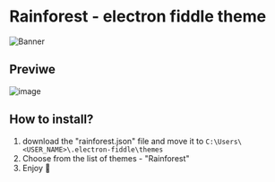 # Rainforest - electron fiddle theme

![Banner](https://media.discordapp.net/attachments/736633764930912257/1008609797937053778/unknown.png)

## Previwe
![image](https://user-images.githubusercontent.com/66295121/228499631-c38e2c3a-54f0-48c4-9ef3-843482c163c5.png)

## How to install?
1. download the "rainforest.json" file and move it to ```C:\Users\<USER_NAME>\.electron-fiddle\themes```
2. Choose from the list of themes - "Rainforest"
3. Enjoy 🥳
